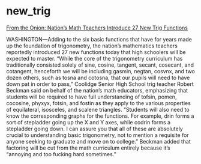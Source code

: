 new_trig
========

[From the Onion: Nation’s Math Teachers Introduce 27 New Trig Functions](http://www.theonion.com/articles/nations-math-teachers-introduce-27-new-trig-functi,33804/)

WASHINGTON—Adding to the six basic functions that have for years made up the foundation of trigonometry, the nation’s mathematics teachers reportedly introduced 27 new functions today that high schoolers will be expected to master. “While the core of the trigonometry curriculum has traditionally consisted solely of sine, cosine, tangent, secant, cosecant, and cotangent, henceforth we will be including gasmin, negtan, cosvnx, and two dozen others, such as tosna and cotosna, that our pupils will need to have down pat in order to pass,” Coolidge Senior High School trig teacher Robert Beckman said on behalf of the nation’s math educators, emphasizing that students will be required to have full understanding of tofsin, pomen, cocosine, phyxyx, fotsin, and fostin as they apply to the various properties of equilateral, isosceles, and scalene triangles. “Students will also need to know the corresponding graphs for the functions. For example, drin forms a sort of stepladder going up the X and Y axes, while codrin forms a stepladder going down. I can assure you that all of these are absolutely crucial to understanding basic trigonometry, not to mention a requisite for anyone seeking to graduate and move on to college.” Beckman added that factoring will be cut from the math curriculum entirely because it’s “annoying and too fucking hard sometimes.”
